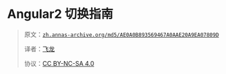 #  Angular2 切换指南

> 原文：[`zh.annas-archive.org/md5/AE0A0B893569467A0AAE20A9EA07809D`](https://zh.annas-archive.org/md5/AE0A0B893569467A0AAE20A9EA07809D)
> 
> 译者：[飞龙](https://github.com/wizardforcel)
> 
> 协议：[CC BY-NC-SA 4.0](http://creativecommons.org/licenses/by-nc-sa/4.0/)